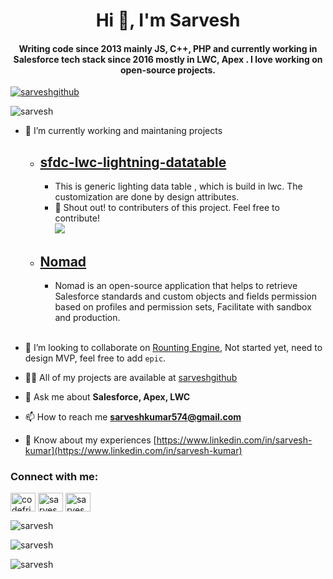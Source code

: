 <h1 align="center">Hi 👋, I'm Sarvesh</h1>
<h4 align="center">Writing code since 2013 mainly JS, C++, PHP and currently working in Salesforce tech stack since 2016 mostly in LWC, Apex . I love working on open-source projects.</h3>

<p align="left"> <a href="https://github.com/Sarveshgithub"><img src="https://github-profile-trophy.vercel.app/?username=sarveshgithub" alt="sarveshgithub" /></a> </p>

<p align="left"><img src="https://komarev.com/ghpvc/?username=sarveshgithub&label=Profile%20views&color=0e75b6&style=flat" alt="sarvesh" /> </p>

- 🔭 I’m currently working and maintaning projects

  - ## [sfdc-lwc-lightning-datatable](https://github.com/Sarveshgithub/sfdc-lwc-lightning-datatable)
    - This is generic lighting data table , which is build in lwc. The customization are done by design attributes.
    - 📣 Shout out! to contributers of this project. Feel free to contribute!  
      <a href="https://github.com/Sarveshgithub/sfdc-lwc-lightning-datatable/graphs/contributors">
      <img src="https://contrib.rocks/image?repo=Sarveshgithub/sfdc-lwc-lightning-datatable" />
      </a>
  - ## [Nomad](https://github.com/Sarveshgithub/Nomad)
    - Nomad is an open-source application that helps to retrieve Salesforce standards and custom objects and fields permission based on profiles and permission sets, Facilitate with sandbox and production.  
      &nbsp;

- 👯 I’m looking to collaborate on [Rounting Engine](https://github.com/users/Sarveshgithub/projects/4), Not started yet, need to design MVP, feel free to add `epic`.

- 👨‍💻 All of my projects are available at [sarveshgithub](Https://github.com/sarveshgithub)

- 💬 Ask me about **Salesforce, Apex, LWC**

- 📫 How to reach me **sarveshkumar574@gmail.com**

- 📄 Know about my experiences [https://www.linkedin.com/in/sarvesh-kumar](https://www.linkedin.com/in/sarvesh-kumar)

### Connect with me:

<p>
<a href="https://twitter.com/sarvesh201" target="blank"><img align="center" src="https://raw.githubusercontent.com/rahuldkjain/github-profile-readme-generator/master/src/images/icons/Social/twitter.svg" alt="codefriar" height="30" width="40" /></a>
<a href="https://linkedin.com/in/sarvesh-kumar" target="blank"><img align="center" src="https://raw.githubusercontent.com/rahuldkjain/github-profile-readme-generator/master/src/images/icons/Social/linked-in-alt.svg" alt="sarvesh" height="30" width="40" /></a>
<a href="https://salesforce.stackexchange.com/users/49944/sarvesh" target="blank"><img align="center" src="https://raw.githubusercontent.com/rahuldkjain/github-profile-readme-generator/master/src/images/icons/Social/stack-overflow.svg" alt="sarvesh" height="30" width="40" /></a>
</p>

<p ><img src="https://github-readme-stats.vercel.app/api/top-langs?username=sarveshgithub&show_icons=true&locale=en&layout=compact" alt="sarvesh" ></p>

<p><img align="center" src="https://github-readme-stats.vercel.app/api?username=sarveshgithub&show_icons=true&locale=en" alt="sarvesh" /></p>

<p><img align="center" src="https://github-readme-streak-stats.herokuapp.com/?user=sarveshgithub&" alt="sarvesh" /></p>


